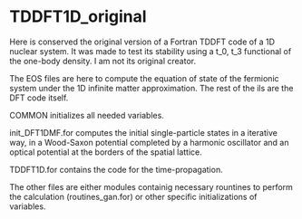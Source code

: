 # TDDFT1D_original
Here is conserved the original version of a Fortran TDDFT code of a 1D nuclear system. It was made to test its stability using a t_0, t_3 functional of the one-body density. I am not its original creator.

The EOS files are here to compute the equation of state of the fermionic system under the 1D infinite matter approximation.
The rest of the ils are the DFT code itself.

COMMON initializes all needed variables.

init_DFT1DMF.for computes the initial single-particle states in a iterative way, in a Wood-Saxon potential completed by a harmonic oscillator and an optical potential at the borders of the spatial lattice.

TDDFT1D.for contains the code for the time-propagation.

The other files are either modules containig necessary rountines to perform the calculation (routines_gan.for) or other specific initializations of variables.
